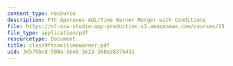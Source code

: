 ```yaml
---
content_type: resource
description: FTC Approves AOL/Time Warner Merger with Conditions
file: https://ol-ocw-studio-app-production.s3.amazonaws.com/courses/15-649-the-law-of-mergers-and-acquisitions-spring-2003/3d579bcd504a1ee83e23260a38376431_class9ftcaoltimewarner.pdf
file_type: application/pdf
resourcetype: Document
title: class9ftcaoltimewarner.pdf
uid: 3d579bcd-504a-1ee8-3e23-260a38376431
---
```

